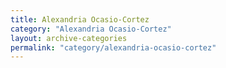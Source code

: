 ```yaml
---
title: Alexandria Ocasio-Cortez
category: "Alexandria Ocasio-Cortez"
layout: archive-categories
permalink: "category/alexandria-ocasio-cortez"
---
```

